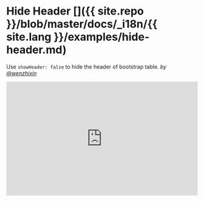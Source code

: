 # Hide Header []({{ site.repo }}/blob/master/docs/_i18n/{{ site.lang }}/examples/hide-header.md)

Use `showHeader: false` to hide the header of bootstrap table. _by [@wenzhixin](https://github.com/wenzhixin)_

<iframe width="100%" height="300" src="http://jsfiddle.net/wenyi/e3nk137y/22/embedded/html,result" allowfullscreen="allowfullscreen" frameborder="0"></iframe>